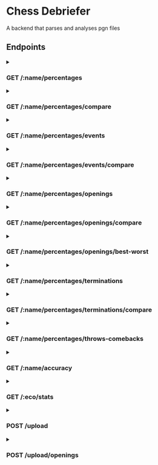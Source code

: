 # Chess Debriefer

A backend that parses and analyses pgn files

## Endpoints
<details>
  <summary> 
  <h3> GET /:name/percentages </h3>
  
  </summary>
  
  #### URI parameters
  * **opponent** : (optional) find only the matches played against this opponent
  * **from** : (optional) find only the matches played after this date
  * **to** : (optional) find only the matches played before this date
  * **minelo** : (optional) find only the matches played where your elo was greater than this
  * **maxelo** : (optional) find only the matches played where your elo was lower than this
  
  #### Response
  Headers
  ```
  Content-Type: application/json
  ```
  
<details>
  <summary>Body</summary>
  
  ```json
	{
		"General percentages": {
			"percentage_won": 52.76,
			"percentage_lost": 43.22,
			"percentage_drawn": 4.02,
			"won_games": 105,
			"lost_games": 86,
			"drawn_games": 8
		},
		"Side percentages": {
			"White": {
				"percentage_won": 53.57,
				"percentage_lost": 42.86,
				"percentage_drawn": 3.57,
				"won_games": 45,
				"lost_games": 36,
				"drawn_games": 3
			},
			"Black": {
				"percentage_won": 52.17,
				"percentage_lost": 43.48,
				"percentage_drawn": 4.35,
				"won_games": 60,
				"lost_games": 50,
				"drawn_games": 5
			}
		}
	}
  ```
</details>
	
</details>

<details>
  <summary> 
  <h3> GET /:name/percentages/compare </h3>
  
  </summary>
  
  #### URI parameters
  * **elo** : (optional) elo used to find other players' stats, otherwise your elo is used
  * **range** : (optional) players used to generate the stats are within this range (elo - range ~ elo + range)
  
  #### Response
  Headers
  ```
  Content-Type: application/json
  ```
  
<details>
  <summary>Body</summary>
  
  ```json
	{
		"general percentages": {
			"your wins": 117,
			"other players wins": 35435,
			"your losses": 93,
			"other players losses": 42096,
			"your draws": 9,
			"other players draws": 2448
		},
		"side percentages": {
			"white": {
				"your wins": 20,
				"your losses": 22,
				"your draws": 4,
				"other players wins": 19063,
				"other players losses": 19879,
				"other players draws": 1242
			},
			"black": {
				"your wins": 97,
				"your losses": 71,
				"your draws": 5,
				"other players wins": 16372,
				"other players losses": 22217,
				"other players draws": 1206
			}
		}
	}
  ```
</details>
	
</details>

<details>
  <summary> 
  <h3> GET /:name/percentages/events </h3>
  
  </summary>
  
  #### URI parameters
  * **opponent** : (optional) find only the matches played against this opponent
  * **from** : (optional) find only the matches played after this date
  * **to** : (optional) find only the matches played before this date
  * **minelo** : (optional) find only the matches played where your elo was greater than this
  * **maxelo** : (optional) find only the matches played where your elo was lower than this
  
  #### Response
  Headers
  ```
  Content-Type: application/json
  ```
  
<details>
  <summary>Body</summary>
  
  ```json
	{
		"Rated Classical game": {
			"percentage_won": 52.78,
			"percentage_lost": 41.67,
			"percentage_drawn": 5.56,
			"won_games": 19,
			"lost_games": 15,
			"drawn_games": 2
		},
		"Rated Bullet game": {
			"percentage_won": 66.67,
			"percentage_lost": 33.33,
			"percentage_drawn": 0.0,
			"won_games": 2,
			"lost_games": 1,
			"drawn_games": 0
		},
		"Rated Blitz game": {
			"percentage_won": 51.92,
			"percentage_lost": 44.23,
			"percentage_drawn": 3.85,
			"won_games": 81,
			"lost_games": 69,
			"drawn_games": 6
		},
		"Rated Blitz tournament": {
			"percentage_won": 75.0,
			"percentage_lost": 25.0,
			"percentage_drawn": 0.0,
			"won_games": 3,
			"lost_games": 1,
			"drawn_games": 0
		}
	}
  ```
</details>
	
</details>

<details>
  <summary> 
  <h3> GET /:name/percentages/events/compare </h3>
  
  </summary>
  
  #### URI parameters
  * **elo** : (optional) elo used to find other players' stats, otherwise your elo is used
  * **range** : (optional) players used to generate the stats are within this range (elo - range ~ elo + range)
  * **event** : (optional) which events to find stats on, otherwise all of your events are used
  
  #### Response
  Headers
  ```
  Content-Type: application/json
  ```
  
<details>
  <summary>Body</summary>
  
  ```json
	{
		"Rated Classical game": {
			"your wins": 116,
			"other players wins": 14870,
			"your win percentage": 53.46,
			"other players win percentage": 45.77,
			"your losses": 92,
			"other players losses": 16505,
			"your loss percentage": 42.4,
			"other players loss percentage": 50.81,
			"your draws": 9,
			"other players draws": 1110,
			"your draw percentage": 4.15,
			"other players draw percentage": 3.42
		},
		"Rated Blitz game": {
			"your wins": 1,
			"other players wins": 13940,
			"your win percentage": 50.0,
			"other players win percentage": 44.8,
			"your losses": 1,
			"other players losses": 16231,
			"your loss percentage": 50.0,
			"other players loss percentage": 52.16,
			"your draws": 0,
			"other players draws": 946,
			"your draw percentage": 0.0,
			"other players draw percentage": 3.04
		}
	}
  ```
</details>
	
</details>

<details>
  <summary> 
  <h3> GET /:name/percentages/openings </h3>
  
  </summary>
  
  #### URI parameters
  * **opponent** : (optional) find only the matches played against this opponent
  * **from** : (optional) find only the matches played after this date
  * **to** : (optional) find only the matches played before this date
  * **minelo** : (optional) find only the matches played where your elo was greater than this
  * **maxelo** : (optional) find only the matches played where your elo was lower than this
  * **eco** : (optional) get only and more specific stats on these ecos, separated by a comma
  
  #### Response
  Headers
  ```
  Content-Type: application/json
  ```
  
<details>
  <summary>Body</summary>
  
  ```json
	{
		"A01": {
			"percentage_won": 0.0,
			"percentage_lost": 100.0,
			"percentage_drawn": 0.0,
			"won_games": 0,
			"lost_games": 1,
			"drawn_games": 0,
			"events": {
				"Rated Blitz game": {
					"percentage_won": 0.0,
					"percentage_lost": 100.0,
					"percentage_drawn": 0.0,
					"won_games": 0,
					"lost_games": 1,
					"drawn_games": 0
				}
			}
		},
		"A00": {
			"percentage_won": 55.56,
			"percentage_lost": 44.44,
			"percentage_drawn": 0.0,
			"won_games": 5,
			"lost_games": 4,
			"drawn_games": 0,
			"events": {
				"Rated Classical game": {
					"percentage_won": 50.0,
					"percentage_lost": 50.0,
					"percentage_drawn": 0.0,
					"won_games": 1,
					"lost_games": 1,
					"drawn_games": 0
				},
				"Rated Blitz game": {
					"percentage_won": 57.14,
					"percentage_lost": 42.86,
					"percentage_drawn": 0.0,
					"won_games": 4,
					"lost_games": 3,
					"drawn_games": 0
				}
			}
		},
		"C00": {
			"percentage_won": 75.0,
			"percentage_lost": 25.0,
			"percentage_drawn": 0.0,
			"won_games": 6,
			"lost_games": 2,
			"drawn_games": 0,
			"events": {
				"Rated Blitz game": {
					"percentage_won": 75.0,
					"percentage_lost": 25.0,
					"percentage_drawn": 0.0,
					"won_games": 6,
					"lost_games": 2,
					"drawn_games": 0
				}
			}
		},
		"B01": {
			"percentage_won": 50.0,
			"percentage_lost": 50.0,
			"percentage_drawn": 0.0,
			"won_games": 3,
			"lost_games": 3,
			"drawn_games": 0,
			"events": {
				"Rated Blitz game": {
					"percentage_won": 50.0,
					"percentage_lost": 50.0,
					"percentage_drawn": 0.0,
					"won_games": 3,
					"lost_games": 3,
					"drawn_games": 0
				}
			}
		},
		"A40": {
			"percentage_won": 21.74,
			"percentage_lost": 73.91,
			"percentage_drawn": 4.35,
			"won_games": 5,
			"lost_games": 17,
			"drawn_games": 1,
			"events": {
				"Rated Classical game": {
					"percentage_won": 0.0,
					"percentage_lost": 50.0,
					"percentage_drawn": 50.0,
					"won_games": 0,
					"lost_games": 1,
					"drawn_games": 1
				},
				"Rated Blitz game": {
					"percentage_won": 23.81,
					"percentage_lost": 76.19,
					"percentage_drawn": 0.0,
					"won_games": 5,
					"lost_games": 16,
					"drawn_games": 0
				}
			}
		},
		"A04": {
			"percentage_won": 25.0,
			"percentage_lost": 75.0,
			"percentage_drawn": 0.0,
			"won_games": 1,
			"lost_games": 3,
			"drawn_games": 0,
			"events": {
				"Rated Classical game": {
					"percentage_won": 0.0,
					"percentage_lost": 100.0,
					"percentage_drawn": 0.0,
					"won_games": 0,
					"lost_games": 1,
					"drawn_games": 0
				},
				"Rated Blitz game": {
					"percentage_won": 33.33,
					"percentage_lost": 66.67,
					"percentage_drawn": 0.0,
					"won_games": 1,
					"lost_games": 2,
					"drawn_games": 0
				}
			}
		},
		"A45": {
			"percentage_won": 100.0,
			"percentage_lost": 0.0,
			"percentage_drawn": 0.0,
			"won_games": 2,
			"lost_games": 0,
			"drawn_games": 0,
			"events": {
				"Rated Classical game": {
					"percentage_won": 100.0,
					"percentage_lost": 0.0,
					"percentage_drawn": 0.0,
					"won_games": 1,
					"lost_games": 0,
					"drawn_games": 0
				},
				"Rated Blitz game": {
					"percentage_won": 100.0,
					"percentage_lost": 0.0,
					"percentage_drawn": 0.0,
					"won_games": 1,
					"lost_games": 0,
					"drawn_games": 0
				}
			}
		},
		"B06": {
			"percentage_won": 70.0,
			"percentage_lost": 22.5,
			"percentage_drawn": 7.5,
			"won_games": 28,
			"lost_games": 9,
			"drawn_games": 3,
			"events": {
				"Rated Bullet game": {
					"percentage_won": 100.0,
					"percentage_lost": 0.0,
					"percentage_drawn": 0.0,
					"won_games": 2,
					"lost_games": 0,
					"drawn_games": 0
				},
				"Rated Blitz game": {
					"percentage_won": 69.44,
					"percentage_lost": 22.22,
					"percentage_drawn": 8.33,
					"won_games": 25,
					"lost_games": 8,
					"drawn_games": 3
				},
				"Rated Blitz tournament": {
					"percentage_won": 50.0,
					"percentage_lost": 50.0,
					"percentage_drawn": 0.0,
					"won_games": 1,
					"lost_games": 1,
					"drawn_games": 0
				}
			}
		},
		"B20": {
			"percentage_won": 100.0,
			"percentage_lost": 0.0,
			"percentage_drawn": 0.0,
			"won_games": 7,
			"lost_games": 0,
			"drawn_games": 0,
			"events": {
				"Rated Classical game": {
					"percentage_won": 100.0,
					"percentage_lost": 0.0,
					"percentage_drawn": 0.0,
					"won_games": 6,
					"lost_games": 0,
					"drawn_games": 0
				},
				"Rated Blitz game": {
					"percentage_won": 100.0,
					"percentage_lost": 0.0,
					"percentage_drawn": 0.0,
					"won_games": 1,
					"lost_games": 0,
					"drawn_games": 0
				}
			}
		},
		"C60": {
			"percentage_won": 57.14,
			"percentage_lost": 28.57,
			"percentage_drawn": 14.29,
			"won_games": 4,
			"lost_games": 2,
			"drawn_games": 1,
			"events": {
				"Rated Classical game": {
					"percentage_won": 66.67,
					"percentage_lost": 33.33,
					"percentage_drawn": 0.0,
					"won_games": 2,
					"lost_games": 1,
					"drawn_games": 0
				},
				"Rated Blitz game": {
					"percentage_won": 50.0,
					"percentage_lost": 25.0,
					"percentage_drawn": 25.0,
					"won_games": 2,
					"lost_games": 1,
					"drawn_games": 1
				}
			}
		},
		"B00": {
			"percentage_won": 27.27,
			"percentage_lost": 54.55,
			"percentage_drawn": 18.18,
			"won_games": 3,
			"lost_games": 6,
			"drawn_games": 2,
			"events": {
				"Rated Blitz game": {
					"percentage_won": 27.27,
					"percentage_lost": 54.55,
					"percentage_drawn": 18.18,
					"won_games": 3,
					"lost_games": 6,
					"drawn_games": 2
				}
			}
		},
		"B21": {
			"percentage_won": 50.0,
			"percentage_lost": 50.0,
			"percentage_drawn": 0.0,
			"won_games": 2,
			"lost_games": 2,
			"drawn_games": 0,
			"events": {
				"Rated Classical game": {
					"percentage_won": 0.0,
					"percentage_lost": 100.0,
					"percentage_drawn": 0.0,
					"won_games": 0,
					"lost_games": 1,
					"drawn_games": 0
				},
				"Rated Blitz game": {
					"percentage_won": 66.67,
					"percentage_lost": 33.33,
					"percentage_drawn": 0.0,
					"won_games": 2,
					"lost_games": 1,
					"drawn_games": 0
				}
			}
		},
		"C41": {
			"percentage_won": 78.57,
			"percentage_lost": 21.43,
			"percentage_drawn": 0.0,
			"won_games": 11,
			"lost_games": 3,
			"drawn_games": 0,
			"events": {
				"Rated Classical game": {
					"percentage_won": 100.0,
					"percentage_lost": 0.0,
					"percentage_drawn": 0.0,
					"won_games": 1,
					"lost_games": 0,
					"drawn_games": 0
				},
				"Rated Blitz game": {
					"percentage_won": 76.92,
					"percentage_lost": 23.08,
					"percentage_drawn": 0.0,
					"won_games": 10,
					"lost_games": 3,
					"drawn_games": 0
				}
			}
		},
		"B23": {
			"percentage_won": 50.0,
			"percentage_lost": 50.0,
			"percentage_drawn": 0.0,
			"won_games": 5,
			"lost_games": 5,
			"drawn_games": 0,
			"events": {
				"Rated Blitz game": {
					"percentage_won": 50.0,
					"percentage_lost": 50.0,
					"percentage_drawn": 0.0,
					"won_games": 5,
					"lost_games": 5,
					"drawn_games": 0
				}
			}
		},
		"C68": {
			"percentage_won": 0.0,
			"percentage_lost": 100.0,
			"percentage_drawn": 0.0,
			"won_games": 0,
			"lost_games": 1,
			"drawn_games": 0,
			"events": {
				"Rated Blitz game": {
					"percentage_won": 0.0,
					"percentage_lost": 100.0,
					"percentage_drawn": 0.0,
					"won_games": 0,
					"lost_games": 1,
					"drawn_games": 0
				}
			}
		},
		"C03": {
			"percentage_won": 50.0,
			"percentage_lost": 50.0,
			"percentage_drawn": 0.0,
			"won_games": 1,
			"lost_games": 1,
			"drawn_games": 0,
			"events": {
				"Rated Classical game": {
					"percentage_won": 0.0,
					"percentage_lost": 100.0,
					"percentage_drawn": 0.0,
					"won_games": 0,
					"lost_games": 1,
					"drawn_games": 0
				},
				"Rated Blitz tournament": {
					"percentage_won": 100.0,
					"percentage_lost": 0.0,
					"percentage_drawn": 0.0,
					"won_games": 1,
					"lost_games": 0,
					"drawn_games": 0
				}
			}
		},
		"C43": {
			"percentage_won": 50.0,
			"percentage_lost": 50.0,
			"percentage_drawn": 0.0,
			"won_games": 1,
			"lost_games": 1,
			"drawn_games": 0,
			"events": {
				"Rated Bullet game": {
					"percentage_won": 0.0,
					"percentage_lost": 100.0,
					"percentage_drawn": 0.0,
					"won_games": 0,
					"lost_games": 1,
					"drawn_games": 0
				},
				"Rated Blitz game": {
					"percentage_won": 100.0,
					"percentage_lost": 0.0,
					"percentage_drawn": 0.0,
					"won_games": 1,
					"lost_games": 0,
					"drawn_games": 0
				}
			}
		},
		"C65": {
			"percentage_won": 100.0,
			"percentage_lost": 0.0,
			"percentage_drawn": 0.0,
			"won_games": 2,
			"lost_games": 0,
			"drawn_games": 0,
			"events": {
				"Rated Blitz game": {
					"percentage_won": 100.0,
					"percentage_lost": 0.0,
					"percentage_drawn": 0.0,
					"won_games": 2,
					"lost_games": 0,
					"drawn_games": 0
				}
			}
		},
		"C61": {
			"percentage_won": 0.0,
			"percentage_lost": 100.0,
			"percentage_drawn": 0.0,
			"won_games": 0,
			"lost_games": 1,
			"drawn_games": 0,
			"events": {
				"Rated Blitz game": {
					"percentage_won": 0.0,
					"percentage_lost": 100.0,
					"percentage_drawn": 0.0,
					"won_games": 0,
					"lost_games": 1,
					"drawn_games": 0
				}
			}
		},
		"A02": {
			"percentage_won": 0.0,
			"percentage_lost": 100.0,
			"percentage_drawn": 0.0,
			"won_games": 0,
			"lost_games": 1,
			"drawn_games": 0,
			"events": {
				"Rated Blitz game": {
					"percentage_won": 0.0,
					"percentage_lost": 100.0,
					"percentage_drawn": 0.0,
					"won_games": 0,
					"lost_games": 1,
					"drawn_games": 0
				}
			}
		},
		"C62": {
			"percentage_won": 42.86,
			"percentage_lost": 57.14,
			"percentage_drawn": 0.0,
			"won_games": 3,
			"lost_games": 4,
			"drawn_games": 0,
			"events": {
				"Rated Classical game": {
					"percentage_won": 50.0,
					"percentage_lost": 50.0,
					"percentage_drawn": 0.0,
					"won_games": 1,
					"lost_games": 1,
					"drawn_games": 0
				},
				"Rated Blitz game": {
					"percentage_won": 25.0,
					"percentage_lost": 75.0,
					"percentage_drawn": 0.0,
					"won_games": 1,
					"lost_games": 3,
					"drawn_games": 0
				},
				"Rated Blitz tournament": {
					"percentage_won": 100.0,
					"percentage_lost": 0.0,
					"percentage_drawn": 0.0,
					"won_games": 1,
					"lost_games": 0,
					"drawn_games": 0
				}
			}
		},
		"B08": {
			"percentage_won": 0.0,
			"percentage_lost": 100.0,
			"percentage_drawn": 0.0,
			"won_games": 0,
			"lost_games": 1,
			"drawn_games": 0,
			"events": {
				"Rated Blitz game": {
					"percentage_won": 0.0,
					"percentage_lost": 100.0,
					"percentage_drawn": 0.0,
					"won_games": 0,
					"lost_games": 1,
					"drawn_games": 0
				}
			}
		},
		"C69": {
			"percentage_won": 0.0,
			"percentage_lost": 100.0,
			"percentage_drawn": 0.0,
			"won_games": 0,
			"lost_games": 1,
			"drawn_games": 0,
			"events": {
				"Rated Blitz game": {
					"percentage_won": 0.0,
					"percentage_lost": 100.0,
					"percentage_drawn": 0.0,
					"won_games": 0,
					"lost_games": 1,
					"drawn_games": 0
				}
			}
		},
		"A10": {
			"percentage_won": 33.33,
			"percentage_lost": 66.67,
			"percentage_drawn": 0.0,
			"won_games": 1,
			"lost_games": 2,
			"drawn_games": 0,
			"events": {
				"Rated Blitz game": {
					"percentage_won": 33.33,
					"percentage_lost": 66.67,
					"percentage_drawn": 0.0,
					"won_games": 1,
					"lost_games": 2,
					"drawn_games": 0
				}
			}
		},
		"E24": {
			"percentage_won": 100.0,
			"percentage_lost": 0.0,
			"percentage_drawn": 0.0,
			"won_games": 1,
			"lost_games": 0,
			"drawn_games": 0,
			"events": {
				"Rated Classical game": {
					"percentage_won": 100.0,
					"percentage_lost": 0.0,
					"percentage_drawn": 0.0,
					"won_games": 1,
					"lost_games": 0,
					"drawn_games": 0
				}
			}
		},
		"B50": {
			"percentage_won": 87.5,
			"percentage_lost": 12.5,
			"percentage_drawn": 0.0,
			"won_games": 7,
			"lost_games": 1,
			"drawn_games": 0,
			"events": {
				"Rated Classical game": {
					"percentage_won": 66.67,
					"percentage_lost": 33.33,
					"percentage_drawn": 0.0,
					"won_games": 2,
					"lost_games": 1,
					"drawn_games": 0
				},
				"Rated Blitz game": {
					"percentage_won": 100.0,
					"percentage_lost": 0.0,
					"percentage_drawn": 0.0,
					"won_games": 5,
					"lost_games": 0,
					"drawn_games": 0
				}
			}
		},
		"B07": {
			"percentage_won": 33.33,
			"percentage_lost": 66.67,
			"percentage_drawn": 0.0,
			"won_games": 1,
			"lost_games": 2,
			"drawn_games": 0,
			"events": {
				"Rated Blitz game": {
					"percentage_won": 33.33,
					"percentage_lost": 66.67,
					"percentage_drawn": 0.0,
					"won_games": 1,
					"lost_games": 2,
					"drawn_games": 0
				}
			}
		},
		"A46": {
			"percentage_won": 0.0,
			"percentage_lost": 100.0,
			"percentage_drawn": 0.0,
			"won_games": 0,
			"lost_games": 2,
			"drawn_games": 0,
			"events": {
				"Rated Blitz game": {
					"percentage_won": 0.0,
					"percentage_lost": 100.0,
					"percentage_drawn": 0.0,
					"won_games": 0,
					"lost_games": 2,
					"drawn_games": 0
				}
			}
		},
		"B32": {
			"percentage_won": 0.0,
			"percentage_lost": 100.0,
			"percentage_drawn": 0.0,
			"won_games": 0,
			"lost_games": 2,
			"drawn_games": 0,
			"events": {
				"Rated Classical game": {
					"percentage_won": 0.0,
					"percentage_lost": 100.0,
					"percentage_drawn": 0.0,
					"won_games": 0,
					"lost_games": 1,
					"drawn_games": 0
				},
				"Rated Blitz game": {
					"percentage_won": 0.0,
					"percentage_lost": 100.0,
					"percentage_drawn": 0.0,
					"won_games": 0,
					"lost_games": 1,
					"drawn_games": 0
				}
			}
		},
		"A05": {
			"percentage_won": 0.0,
			"percentage_lost": 100.0,
			"percentage_drawn": 0.0,
			"won_games": 0,
			"lost_games": 1,
			"drawn_games": 0,
			"events": {
				"Rated Classical game": {
					"percentage_won": 0.0,
					"percentage_lost": 100.0,
					"percentage_drawn": 0.0,
					"won_games": 0,
					"lost_games": 1,
					"drawn_games": 0
				}
			}
		},
		"A03": {
			"percentage_won": 100.0,
			"percentage_lost": 0.0,
			"percentage_drawn": 0.0,
			"won_games": 1,
			"lost_games": 0,
			"drawn_games": 0,
			"events": {
				"Rated Classical game": {
					"percentage_won": 100.0,
					"percentage_lost": 0.0,
					"percentage_drawn": 0.0,
					"won_games": 1,
					"lost_games": 0,
					"drawn_games": 0
				}
			}
		},
		"B54": {
			"percentage_won": 50.0,
			"percentage_lost": 50.0,
			"percentage_drawn": 0.0,
			"won_games": 1,
			"lost_games": 1,
			"drawn_games": 0,
			"events": {
				"Rated Classical game": {
					"percentage_won": 100.0,
					"percentage_lost": 0.0,
					"percentage_drawn": 0.0,
					"won_games": 1,
					"lost_games": 0,
					"drawn_games": 0
				},
				"Rated Blitz game": {
					"percentage_won": 0.0,
					"percentage_lost": 100.0,
					"percentage_drawn": 0.0,
					"won_games": 0,
					"lost_games": 1,
					"drawn_games": 0
				}
			}
		},
		"B13": {
			"percentage_won": 0.0,
			"percentage_lost": 100.0,
			"percentage_drawn": 0.0,
			"won_games": 0,
			"lost_games": 1,
			"drawn_games": 0,
			"events": {
				"Rated Classical game": {
					"percentage_won": 0.0,
					"percentage_lost": 100.0,
					"percentage_drawn": 0.0,
					"won_games": 0,
					"lost_games": 1,
					"drawn_games": 0
				}
			}
		},
		"B52": {
			"percentage_won": 50.0,
			"percentage_lost": 50.0,
			"percentage_drawn": 0.0,
			"won_games": 2,
			"lost_games": 2,
			"drawn_games": 0,
			"events": {
				"Rated Classical game": {
					"percentage_won": 0.0,
					"percentage_lost": 100.0,
					"percentage_drawn": 0.0,
					"won_games": 0,
					"lost_games": 1,
					"drawn_games": 0
				},
				"Rated Blitz game": {
					"percentage_won": 66.67,
					"percentage_lost": 33.33,
					"percentage_drawn": 0.0,
					"won_games": 2,
					"lost_games": 1,
					"drawn_games": 0
				}
			}
		},
		"A48": {
			"percentage_won": 0.0,
			"percentage_lost": 100.0,
			"percentage_drawn": 0.0,
			"won_games": 0,
			"lost_games": 1,
			"drawn_games": 0,
			"events": {
				"Rated Classical game": {
					"percentage_won": 0.0,
					"percentage_lost": 100.0,
					"percentage_drawn": 0.0,
					"won_games": 0,
					"lost_games": 1,
					"drawn_games": 0
				}
			}
		},
		"B92": {
			"percentage_won": 100.0,
			"percentage_lost": 0.0,
			"percentage_drawn": 0.0,
			"won_games": 1,
			"lost_games": 0,
			"drawn_games": 0,
			"events": {
				"Rated Classical game": {
					"percentage_won": 100.0,
					"percentage_lost": 0.0,
					"percentage_drawn": 0.0,
					"won_games": 1,
					"lost_games": 0,
					"drawn_games": 0
				}
			}
		},
		"E21": {
			"percentage_won": 0.0,
			"percentage_lost": 0.0,
			"percentage_drawn": 100.0,
			"won_games": 0,
			"lost_games": 0,
			"drawn_games": 1,
			"events": {
				"Rated Classical game": {
					"percentage_won": 0.0,
					"percentage_lost": 0.0,
					"percentage_drawn": 100.0,
					"won_games": 0,
					"lost_games": 0,
					"drawn_games": 1
				}
			}
		},
		"E00": {
			"percentage_won": 0.0,
			"percentage_lost": 100.0,
			"percentage_drawn": 0.0,
			"won_games": 0,
			"lost_games": 1,
			"drawn_games": 0,
			"events": {
				"Rated Classical game": {
					"percentage_won": 0.0,
					"percentage_lost": 100.0,
					"percentage_drawn": 0.0,
					"won_games": 0,
					"lost_games": 1,
					"drawn_games": 0
				}
			}
		},
		"B90": {
			"percentage_won": 100.0,
			"percentage_lost": 0.0,
			"percentage_drawn": 0.0,
			"won_games": 1,
			"lost_games": 0,
			"drawn_games": 0,
			"events": {
				"Rated Classical game": {
					"percentage_won": 100.0,
					"percentage_lost": 0.0,
					"percentage_drawn": 0.0,
					"won_games": 1,
					"lost_games": 0,
					"drawn_games": 0
				}
			}
		},
		"B22": {
			"percentage_won": 0.0,
			"percentage_lost": 100.0,
			"percentage_drawn": 0.0,
			"won_games": 0,
			"lost_games": 1,
			"drawn_games": 0,
			"events": {
				"Rated Classical game": {
					"percentage_won": 0.0,
					"percentage_lost": 100.0,
					"percentage_drawn": 0.0,
					"won_games": 0,
					"lost_games": 1,
					"drawn_games": 0
				}
			}
		},
		"B33": {
			"percentage_won": 0.0,
			"percentage_lost": 100.0,
			"percentage_drawn": 0.0,
			"won_games": 0,
			"lost_games": 1,
			"drawn_games": 0,
			"events": {
				"Rated Blitz game": {
					"percentage_won": 0.0,
					"percentage_lost": 100.0,
					"percentage_drawn": 0.0,
					"won_games": 0,
					"lost_games": 1,
					"drawn_games": 0
				}
			}
		}
	}
  ```
</details>
	
</details>

<details>
  <summary> 
  <h3> GET /:name/percentages/openings/compare </h3>
  
  </summary>
  
  #### URI parameters
  * **elo** : (optional) elo used to find other players' stats, otherwise your elo is used
  * **range** : (optional) players used to generate the stats are within this range (elo - range ~ elo + range)
  * **eco** : (optional) which ecos to find stats on, otherwise all of your ecos are used
  
  #### Response
  Headers
  ```
  Content-Type: application/json
  ```
  
<details>
  <summary>Body</summary>
  
  ```json
	{
		"A01": {
			"your wins": 18,
			"other players wins": 118,
			"your losses": 12,
			"other players losses": 127,
			"your draws": 0,
			"other players draws": 14,
			"your win percentages": 60.0,
			"other players win percentages": 45.56,
			"your loss percentages": 40.0,
			"other players loss percentages": 49.03,
			"your draw percentages": 0.0,
			"other players draw percentages": 5.41
		},
		"A00": {
			"your wins": 50,
			"other players wins": 849,
			"your losses": 42,
			"other players losses": 1033,
			"your draws": 1,
			"other players draws": 43,
			"your win percentages": 53.76,
			"other players win percentages": 44.1,
			"your loss percentages": 45.16,
			"other players loss percentages": 53.66,
			"your draw percentages": 1.08,
			"other players draw percentages": 2.23
		},
		"C00": {
			"your wins": 10,
			"other players wins": 553,
			"your losses": 11,
			"other players losses": 750,
			"your draws": 0,
			"other players draws": 32,
			"your win percentages": 47.62,
			"other players win percentages": 41.42,
			"your loss percentages": 52.38,
			"other players loss percentages": 56.18,
			"your draw percentages": 0.0,
			"other players draw percentages": 2.4
		},
		"B01": {
			"your wins": 4,
			"other players wins": 546,
			"your losses": 2,
			"other players losses": 571,
			"your draws": 0,
			"other players draws": 38,
			"your win percentages": 66.67,
			"other players win percentages": 47.27,
			"your loss percentages": 33.33,
			"other players loss percentages": 49.44,
			"your draw percentages": 0.0,
			"other players draw percentages": 3.29
		},
		"A40": {
			"your wins": 8,
			"other players wins": 663,
			"your losses": 14,
			"other players losses": 921,
			"your draws": 0,
			"other players draws": 39,
			"your win percentages": 36.36,
			"other players win percentages": 40.85,
			"your loss percentages": 63.64,
			"other players loss percentages": 56.75,
			"your draw percentages": 0.0,
			"other players draw percentages": 2.4
		},
		"C20": {
			"your wins": 1,
			"other players wins": 718,
			"your losses": 2,
			"other players losses": 924,
			"your draws": 1,
			"other players draws": 56,
			"your win percentages": 25.0,
			"other players win percentages": 42.29,
			"your loss percentages": 50.0,
			"other players loss percentages": 54.42,
			"your draw percentages": 25.0,
			"other players draw percentages": 3.3
		},
		"D00": {
			"your wins": 1,
			"other players wins": 717,
			"your losses": 6,
			"other players losses": 968,
			"your draws": 0,
			"other players draws": 51,
			"your win percentages": 14.29,
			"other players win percentages": 41.3,
			"your loss percentages": 85.71,
			"other players loss percentages": 55.76,
			"your draw percentages": 0.0,
			"other players draw percentages": 2.94
		},
		"A04": {
			"your wins": 4,
			"other players wins": 210,
			"your losses": 0,
			"other players losses": 224,
			"your draws": 0,
			"other players draws": 7,
			"your win percentages": 100.0,
			"other players win percentages": 47.62,
			"your loss percentages": 0.0,
			"other players loss percentages": 50.79,
			"your draw percentages": 0.0,
			"other players draw percentages": 1.59
		},
		"A45": {
			"your wins": 1,
			"other players wins": 150,
			"your losses": 0,
			"other players losses": 178,
			"your draws": 0,
			"other players draws": 6,
			"your win percentages": 100.0,
			"other players win percentages": 44.91,
			"your loss percentages": 0.0,
			"other players loss percentages": 53.29,
			"your draw percentages": 0.0,
			"other players draw percentages": 1.8
		},
		"B02": {
			"your wins": 3,
			"other players wins": 89,
			"your losses": 0,
			"other players losses": 122,
			"your draws": 0,
			"other players draws": 4,
			"your win percentages": 100.0,
			"other players win percentages": 41.4,
			"your loss percentages": 0.0,
			"other players loss percentages": 56.74,
			"your draw percentages": 0.0,
			"other players draw percentages": 1.86
		},
		"B03": {
			"your wins": 1,
			"other players wins": 11,
			"your losses": 0,
			"other players losses": 3,
			"your draws": 0,
			"other players draws": 1,
			"your win percentages": 100.0,
			"other players win percentages": 73.33,
			"your loss percentages": 0.0,
			"other players loss percentages": 20.0,
			"your draw percentages": 0.0,
			"other players draw percentages": 6.67
		},
		"A15": {
			"your wins": 1,
			"other players wins": 8,
			"your losses": 0,
			"other players losses": 16,
			"your draws": 0,
			"other players draws": 0,
			"your win percentages": 100.0,
			"other players win percentages": 33.33,
			"your loss percentages": 0.0,
			"other players loss percentages": 66.67,
			"your draw percentages": 0.0,
			"other players draw percentages": 0.0
		},
		"A41": {
			"your wins": 1,
			"other players wins": 75,
			"your losses": 2,
			"other players losses": 112,
			"your draws": 0,
			"other players draws": 4,
			"your win percentages": 33.33,
			"other players win percentages": 39.27,
			"your loss percentages": 66.67,
			"other players loss percentages": 58.64,
			"your draw percentages": 0.0,
			"other players draw percentages": 2.09
		},
		"B06": {
			"your wins": 0,
			"other players wins": 262,
			"your losses": 1,
			"other players losses": 282,
			"your draws": 0,
			"other players draws": 19,
			"your win percentages": 0.0,
			"other players win percentages": 46.54,
			"your loss percentages": 100.0,
			"other players loss percentages": 50.09,
			"your draw percentages": 0.0,
			"other players draw percentages": 3.37
		},
		"B20": {
			"your wins": 2,
			"other players wins": 422,
			"your losses": 1,
			"other players losses": 422,
			"your draws": 0,
			"other players draws": 28,
			"your win percentages": 66.67,
			"other players win percentages": 48.39,
			"your loss percentages": 33.33,
			"other players loss percentages": 48.39,
			"your draw percentages": 0.0,
			"other players draw percentages": 3.21
		},
		"A80": {
			"your wins": 0,
			"other players wins": 12,
			"your losses": 1,
			"other players losses": 26,
			"your draws": 0,
			"other players draws": 1,
			"your win percentages": 0.0,
			"other players win percentages": 30.77,
			"your loss percentages": 100.0,
			"other players loss percentages": 66.67,
			"your draw percentages": 0.0,
			"other players draw percentages": 2.56
		},
		"A02": {
			"your wins": 2,
			"other players wins": 58,
			"your losses": 4,
			"other players losses": 56,
			"your draws": 0,
			"other players draws": 4,
			"your win percentages": 33.33,
			"other players win percentages": 49.15,
			"your loss percentages": 66.67,
			"other players loss percentages": 47.46,
			"your draw percentages": 0.0,
			"other players draw percentages": 3.39
		},
		"A43": {
			"your wins": 4,
			"other players wins": 125,
			"your losses": 1,
			"other players losses": 121,
			"your draws": 1,
			"other players draws": 9,
			"your win percentages": 66.67,
			"other players win percentages": 49.02,
			"your loss percentages": 16.67,
			"other players loss percentages": 47.45,
			"your draw percentages": 16.67,
			"other players draw percentages": 3.53
		},
		"B12": {
			"your wins": 0,
			"other players wins": 53,
			"your losses": 1,
			"other players losses": 62,
			"your draws": 0,
			"other players draws": 3,
			"your win percentages": 0.0,
			"other players win percentages": 44.92,
			"your loss percentages": 100.0,
			"other players loss percentages": 52.54,
			"your draw percentages": 0.0,
			"other players draw percentages": 2.54
		},
		"B00": {
			"your wins": 4,
			"other players wins": 537,
			"your losses": 3,
			"other players losses": 699,
			"your draws": 0,
			"other players draws": 41,
			"your win percentages": 57.14,
			"other players win percentages": 42.05,
			"your loss percentages": 42.86,
			"other players loss percentages": 54.74,
			"your draw percentages": 0.0,
			"other players draw percentages": 3.21
		},
		"C40": {
			"your wins": 1,
			"other players wins": 247,
			"your losses": 1,
			"other players losses": 362,
			"your draws": 0,
			"other players draws": 19,
			"your win percentages": 50.0,
			"other players win percentages": 39.33,
			"your loss percentages": 50.0,
			"other players loss percentages": 57.64,
			"your draw percentages": 0.0,
			"other players draw percentages": 3.03
		},
		"C02": {
			"your wins": 0,
			"other players wins": 71,
			"your losses": 1,
			"other players losses": 85,
			"your draws": 0,
			"other players draws": 5,
			"your win percentages": 0.0,
			"other players win percentages": 44.1,
			"your loss percentages": 100.0,
			"other players loss percentages": 52.8,
			"your draw percentages": 0.0,
			"other players draw percentages": 3.11
		},
		"B10": {
			"your wins": 0,
			"other players wins": 118,
			"your losses": 2,
			"other players losses": 198,
			"your draws": 0,
			"other players draws": 5,
			"your win percentages": 0.0,
			"other players win percentages": 36.76,
			"your loss percentages": 100.0,
			"other players loss percentages": 61.68,
			"your draw percentages": 0.0,
			"other players draw percentages": 1.56
		},
		"A10": {
			"your wins": 1,
			"other players wins": 59,
			"your losses": 0,
			"other players losses": 77,
			"your draws": 0,
			"other players draws": 4,
			"your win percentages": 100.0,
			"other players win percentages": 42.14,
			"your loss percentages": 0.0,
			"other players loss percentages": 55.0,
			"your draw percentages": 0.0,
			"other players draw percentages": 2.86
		},
		"B21": {
			"your wins": 0,
			"other players wins": 133,
			"your losses": 1,
			"other players losses": 166,
			"your draws": 0,
			"other players draws": 4,
			"your win percentages": 0.0,
			"other players win percentages": 43.89,
			"your loss percentages": 100.0,
			"other players loss percentages": 54.79,
			"your draw percentages": 0.0,
			"other players draw percentages": 1.32
		},
		"A03": {
			"your wins": 0,
			"other players wins": 20,
			"your losses": 1,
			"other players losses": 25,
			"your draws": 0,
			"other players draws": 1,
			"your win percentages": 0.0,
			"other players win percentages": 43.48,
			"your loss percentages": 100.0,
			"other players loss percentages": 54.35,
			"your draw percentages": 0.0,
			"other players draw percentages": 2.17
		},
		"C30": {
			"your wins": 0,
			"other players wins": 147,
			"your losses": 1,
			"other players losses": 122,
			"your draws": 0,
			"other players draws": 6,
			"your win percentages": 0.0,
			"other players win percentages": 53.45,
			"your loss percentages": 100.0,
			"other players loss percentages": 44.36,
			"your draw percentages": 0.0,
			"other players draw percentages": 2.18
		}
	}
  ```
</details>
	
</details>

<details>
  <summary> 
  <h3> GET /:name/percentages/openings/best-worst </h3>
  
  </summary>
  
  #### URI parameters
  * **elo** : (optional) elo used to find other players' stats, otherwise your elo is used
  * **range** : (optional) players used to generate the stats are within this range (elo - range ~ elo + range)
  
  #### Response
  Headers
  ```
  Content-Type: application/json
  ```
  
<details>
  <summary>Body</summary>
  
  ```json
	{
		"your best": [
			"B01",
			"C02",
			"C23"
		],
		"your worst": [
			"C24",
			"C00",
			"B20"
		],
		"other players best": [
			"C28",
			"C48",
			"D01"
		],
		"other players worst": [
			"C80",
			"B31",
			"C11"
		]
	}
  ```
</details>
	
</details>

<details>
  <summary> 
  <h3> GET /:name/percentages/terminations </h3>
  
  </summary>
  
  #### URI parameters
  * **opponent** : (optional) find only the matches played against this opponent
  * **from** : (optional) find only the matches played after this date
  * **to** : (optional) find only the matches played before this date
  * **minelo** : (optional) find only the matches played where your elo was greater than this
  * **maxelo** : (optional) find only the matches played where your elo was lower than this
  
  #### Response
  Headers
  ```
  Content-Type: application/json
  ```
  
<details>
  <summary>Body</summary>
  
  ```json
	{
		"Normal": {
			"percentage_won": 47.54,
			"percentage_lost": 45.9,
			"percentage_drawn": 6.56,
			"won_games": 58,
			"lost_games": 56,
			"drawn_games": 8
		},
		"Time forfeit": {
			"percentage_won": 61.04,
			"percentage_lost": 38.96,
			"percentage_drawn": 0.0,
			"won_games": 47,
			"lost_games": 30,
			"drawn_games": 0
		}
	}
  ```
</details>
	
</details>

<details>
  <summary> 
  <h3> GET /:name/percentages/terminations/compare </h3>
  
  </summary>
  
  #### URI parameters
  * **elo** : (optional) elo used to find other players' stats, otherwise your elo is used
  * **range** : (optional) players used to generate the stats are within this range (elo - range ~ elo + range)
  * **termination** : (optional) which terminations to find stats on, otherwise all of your terminations are used
  
  #### Response
  Headers
  ```
  Content-Type: application/json
  ```
  
<details>
  <summary>Body</summary>
  
  ```json
	{
		"Time forfeit": {
			"your wins": 18,
			"other players wins": 14084,
			"your win percentage": 75.0,
			"other players win percentage": 49.38,
			"your losses": 6,
			"other players losses": 14116,
			"your loss percentage": 25.0,
			"other players loss percentage": 49.5,
			"your draws": 0,
			"other players draws": 319,
			"your draw percentage": 0.0,
			"other players draw percentage": 1.12
		},
		"Normal": {
			"your wins": 84,
			"other players wins": 30879,
			"your win percentage": 52.17,
			"other players win percentage": 49.27,
			"your losses": 68,
			"other players losses": 29081,
			"your loss percentage": 42.24,
			"other players loss percentage": 46.4,
			"your draws": 9,
			"other players draws": 2710,
			"your draw percentage": 5.59,
			"other players draw percentage": 4.32
		}
	}
  ```
</details>
	
</details>

<details>
  <summary> 
  <h3> GET /:name/percentages/throws-comebacks </h3>
  
  </summary>
  
  #### URI parameters
  * **opponent** : (optional) find only the matches played against this opponent
  * **from** : (optional) find only the matches played after this date
  * **to** : (optional) find only the matches played before this date
  * **minelo** : (optional) find only the matches played where your elo was greater than this
  * **maxelo** : (optional) find only the matches played where your elo was lower than this
  
  #### Response
  Headers
  ```
  Content-Type: application/json
  ```
  
<details>
  <summary>Body</summary>
  
  ```json
	{
		"throws": 34,
		"losses": 86,
		"percentage_throws": 39.53,
		"comebacks": 10,
		"wins": 105,
		"percentage_comebacks": 9.52
	}
  ```
</details>
	
</details>

<details>
  <summary>
  <h3> GET /:name/accuracy </h3>
  </summary>
  
  #### URI parameters
  * None
  
  #### Response
  Headers
  ```
  Content-Type: application/json
  ```
  
<details>
  <summary>Body</summary>
  
  ```json
	{
		"general accuracy": 28.98,
		"accuracy after opening": 30.21
	}
  ```
</details>

</details>

<details>
  <summary>
  <h3> GET /:eco/stats </h3>
  </summary>
  
  #### URI parameters
  * **tournament** : (optional) get opening statistics only based on tournament games
  * **min_elo** : (optional) get opening statistics only based on games that have at least this elo
  
  #### Response
  Headers
  ```
  Content-Type: application/json
  ```
  
<details>
  <summary>Body</summary>
  
  ```json
	{
		"A04": {
			"white_wins": 5414,
			"black_wins": 4767,
			"draws": 323,
			"percentage_white_wins": 51.54,
			"percentage_black_wins": 45.38,
			"percentage_draws_wins": 3.08
		},
		"variations": {
			"Reti Opening": {
				"white_wins": 4733,
				"black_wins": 4112,
				"draws": 284,
				"percentage_white_wins": 51.85,
				"percentage_black_wins": 45.04,
				"percentage_draws_wins": 3.11,
				"engine_evaluation": 0.49
			},
			"Reti v Dutch": {
				"white_wins": 114,
				"black_wins": 121,
				"draws": 4,
				"percentage_white_wins": 47.7,
				"percentage_black_wins": 50.63,
				"percentage_draws_wins": 1.67,
				"engine_evaluation": 0.75
			},
			"Reti Pirc-Lisitsin gambit": {
				"white_wins": 11,
				"black_wins": 4,
				"draws": 1,
				"percentage_white_wins": 68.75,
				"percentage_black_wins": 25.0,
				"percentage_draws_wins": 6.25,
				"engine_evaluation": -0.1
			},
			"Reti Lisitsin gambit deferred": {
				"white_wins": 5,
				"black_wins": 2,
				"draws": 0,
				"percentage_white_wins": 71.43,
				"percentage_black_wins": 28.57,
				"percentage_draws_wins": 0.0,
				"engine_evaluation": 0.62
			},
			"Reti Opening 0": {
				"white_wins": 545,
				"black_wins": 521,
				"draws": 33,
				"percentage_white_wins": 49.59,
				"percentage_black_wins": 47.41,
				"percentage_draws_wins": 3.0,
				"engine_evaluation": 0.94
			},
			"Reti Wade defense": {
				"white_wins": 1,
				"black_wins": 5,
				"draws": 1,
				"percentage_white_wins": 14.29,
				"percentage_black_wins": 71.43,
				"percentage_draws_wins": 14.29,
				"engine_evaluation": 1.02
			},
			"Reti Herrstroem gambit": {
				"white_wins": 5,
				"black_wins": 2,
				"draws": 0,
				"percentage_white_wins": 71.43,
				"percentage_black_wins": 28.57,
				"percentage_draws_wins": 0.0,
				"engine_evaluation": 1.98
			}
		}
	}
  ```
</details>

</details>

<details>
  <summary>
  <h3> POST /upload </h3>
  </summary>
  
  #### URI parameters
  * None
  
  #### Request
  Headers
  ```
  Content-Type: multipart/form-data
  ```
  
<details>
  <summary>Body</summary>
  
  KEY: file
  VALUE: the pgn file
</details>
  
  #### Response
  Headers
  ```
  Content-Type: text/html
  ```
  
<details>
  <summary>Body</summary>
  
  None
</details>

</details>

<details>
  <summary>
  <h3> POST /upload/openings </h3>
  </summary>
  
  #### URI parameters
  * None
  
  #### Request
  Headers
  ```
  Content-Type: multipart/form-data
  ```
  
<details>
  <summary>Body</summary>
  
  KEY: file
  VALUE: the pgn file
</details>
  
  #### Response
  Headers
  ```
  Content-Type: text/html
  ```
  
<details>
  <summary>Body</summary>
  
  None
</details>

</details>
